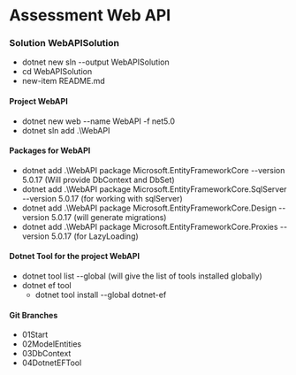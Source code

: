 # Assessment Web API

### Solution WebAPISolution

- dotnet new sln --output WebAPISolution
- cd WebAPISolution
- new-item README.md

#### Project WebAPI

- dotnet new web --name WebAPI -f net5.0
- dotnet sln add .\WebAPI

#### Packages for WebAPI

- dotnet add .\WebAPI package Microsoft.EntityFrameworkCore --version 5.0.17 (Will provide DbContext and DbSet)
- dotnet add .\WebAPI package Microsoft.EntityFrameworkCore.SqlServer --version 5.0.17 (for working with sqlServer)
- dotnet add .\WebAPI package Microsoft.EntityFrameworkCore.Design --version 5.0.17 (will generate migrations)
- dotnet add .\WebAPI package Microsoft.EntityFrameworkCore.Proxies --version 5.0.17 (for LazyLoading)

#### Dotnet Tool for the project WebAPI

- dotnet tool list --global (will give the list of tools installed globally)
- dotnet ef tool
  - dotnet tool install --global dotnet-ef

#### Git Branches

- 01Start
- 02ModelEntities
- 03DbContext
- 04DotnetEFTool
